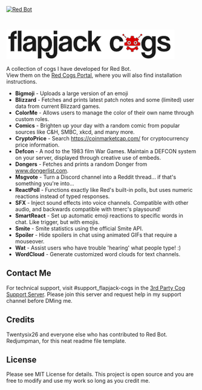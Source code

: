 [![Red Bot](https://img.shields.io/badge/Discord-Red%20Bot-red.svg)](https://github.com/Twentysix26/Red-DiscordBot)

&nbsp;

![FlapJack Cogs](https://raw.githubusercontent.com/ptoast/freecodecamp/master/portfolio/img/flapjackcogs_sm.png "FlapJack Cogs")

A collection of cogs I have developed for Red Bot.  
View them on the [Red Cogs Portal](https://cogs.red/cogs/flapjax/FlapJack-Cogs/), where you will also find installation instructions.

- **Bigmoji** - Uploads a large version of an emoji
- **Blizzard** - Fetches and prints latest patch notes and some (limited) user data from current Blizzard games.
- **ColorMe** - Allows users to manage the color of their own name through custom roles.
- **Comics** - Brighten up your day with a random comic from popular sources like C&H, SMBC, xkcd, and many more.
- **CryptoPrice** - Search https://coinmarketcap.com/ for cryptocurrency price information.
- **Defcon** - A nod to the 1983 film War Games. Maintain a DEFCON system on your server, displayed through creative use of embeds.
- **Dongers** - Fetches and prints a random Donger from www.dongerlist.com.
- **Msgvote** - Turn a Discord channel into a Reddit thread... if that's something you're into...
- **ReactPoll** - Functions exactly like Red's built-in polls, but uses numeric reactions instead of typed responses.
- **SFX** - Inject sound effects into voice channels. Compatible with other audio, and backwards compatible with tmerc's playsound!
- **SmartReact** - Set up automatic emoji reactions to specific words in chat. Like trigger, but with emojis.
- **Smite** - Smite statistics using the official Smite API.
- **Spoiler** - Hide spoilers in chat using animated GIFs that require a mouseover.
- **Wat** - Assist users who have trouble 'hearing' what people type! :)
- **WordCloud** - Generate customized word clouds for text channels.

## Contact Me

For technical support, visit #support_flapjack-cogs in the [3rd Party Cog Support Server](https://discord.gg/GET4DVk).
Please join this server and request help in my support channel before DMing me.

## Credits

Twentysix26 and everyone else who has contributed to Red Bot.    
Redjumpman, for this neat readme file template.

## License

Please see MIT License for details. This project is open source and you are free to modify and use my work so long as you credit me.
